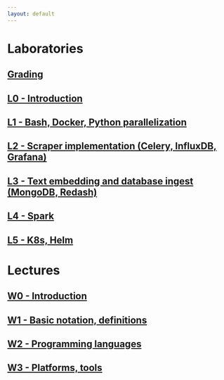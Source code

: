 ```yaml
---
layout: default
---
```



# Laboratories
## [Grading](https://docs.google.com/spreadsheets/d/1pidPAAz2lX1oenki-IUiKVvIW0rnJlLyHLIwt1gMe-Y)
## [L0 - Introduction](/static/L0.pdf)
## [L1 - Bash, Docker, Python parallelization](https://github.com/Large-scale-data-processing/l1-2019-base)
## [L2 - Scraper implementation (Celery, InfluxDB, Grafana)](https://github.com/Large-scale-data-processing/l2-2019-base)
## [L3 - Text embedding and database ingest (MongoDB, Redash)](https://github.com/Large-scale-data-processing/l3-2019-base)
## [L4 - Spark](https://github.com/Large-scale-data-processing/l4-2019-base)
## [L5 - K8s, Helm](https://github.com/Large-scale-data-processing/l5-2019-base)


# Lectures
## [W0 - Introduction](/static/W0.pdf)
## [W1 - Basic notation, definitions](/static/W1.pdf)
## [W2 - Programming languages](/static/W2.pdf)
## [W3 - Platforms, tools](/static/W3.pdf)

